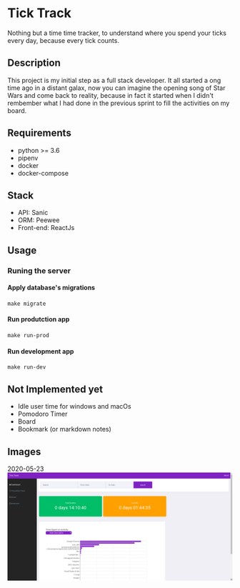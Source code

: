 # Tick Track

Nothing but a time time tracker, to understand where you spend your ticks every day, because every tick counts.

## Description

This project is my initial step as a full stack developer. It all started a ong time ago in a distant galax, now you can imagine the opening song of Star Wars and come back to reality, because in fact it started when I didn't rembember what I had done in the previous sprint to fill the activities on my board.

## Requirements

- python >= 3.6
- pipenv
- docker
- docker-compose

## Stack

- API: Sanic
- ORM: Peewee
- Front-end: ReactJs

## Usage

### Runing the server

#### Apply database's migrations

```make
make migrate
```

#### Run produtction app
```make
make run-prod
```

#### Run development app
```make
make run-dev
```

## Not Implemented yet
- Idle user time for windows and macOs
- Pomodoro Timer
- Board
- Bookmark (or markdown notes)

## Images

2020-05-23
![](images/demo-frontend.png)